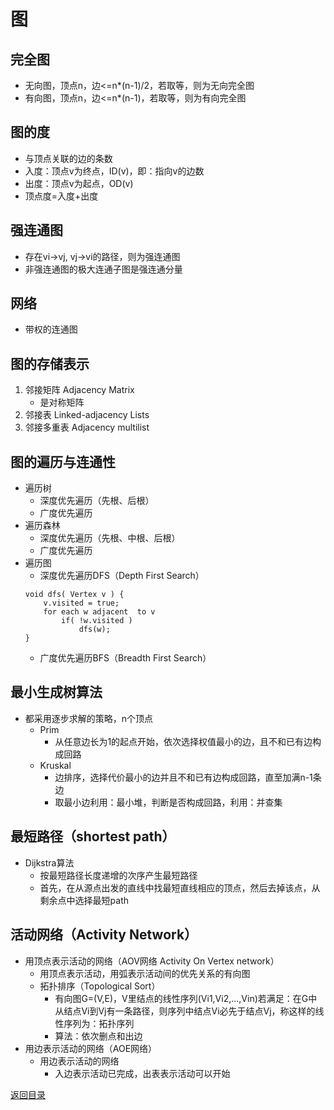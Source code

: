 # 图
## 完全图
* 无向图，顶点n，边<=n*(n-1)/2，若取等，则为无向完全图
* 有向图，顶点n，边<=n*(n-1)，若取等，则为有向完全图

## 图的度
* 与顶点关联的边的条数
* 入度：顶点v为终点，ID(v)，即：指向v的边数
* 出度：顶点v为起点，OD(v)
* 顶点度=入度+出度

## 强连通图
* 存在vi->vj, vj->vi的路径，则为强连通图
* 非强连通图的极大连通子图是强连通分量

## 网络
* 带权的连通图

## 图的存储表示
1. 邻接矩阵 Adjacency Matrix
    * 是对称矩阵
2. 邻接表 Linked-adjacency Lists
3. 邻接多重表 Adjacency multilist

## 图的遍历与连通性
* 遍历树
    * 深度优先遍历（先根、后根）
    * 广度优先遍历
* 遍历森林
    * 深度优先遍历（先根、中根、后根）
    * 广度优先遍历
* 遍历图
    * 深度优先遍历DFS（Depth First Search）
    ```
    void dfs( Vertex v ) {
        v.visited = true;
        for each w adjacent  to v
            if( !w.visited )
                dfs(w);
    }
    ```
    * 广度优先遍历BFS（Breadth First Search）

## 最小生成树算法
* 都采用逐步求解的策略，n个顶点
    * Prim
        * 从任意边长为1的起点开始，依次选择权值最小的边，且不和已有边构成回路
    * Kruskal
        * 边排序，选择代价最小的边并且不和已有边构成回路，直至加满n-1条边
        * 取最小边利用：最小堆，判断是否构成回路，利用：并查集

## 最短路径（shortest path）
* Dijkstra算法
    * 按最短路径长度递增的次序产生最短路径
    * 首先，在从源点出发的直线中找最短直线相应的顶点，然后去掉该点，从剩余点中选择最短path

## 活动网络（Activity Network）
* 用顶点表示活动的网络（AOV网络 Activity On Vertex network）
    * 用顶点表示活动，用弧表示活动间的优先关系的有向图
    * 拓扑排序（Topological Sort）
        * 有向图G=(V,E)，V里结点的线性序列(Vi1,Vi2,...,Vin)若满足：在G中从结点Vi到Vj有一条路径，则序列中结点Vi必先于结点Vj，称这样的线性序列为：拓扑序列
        * 算法：依次删点和出边
* 用边表示活动的网络（AOE网络）
    * 用边表示活动的网络
        * 入边表示活动已完成，出表表示活动可以开始

[返回目录](../CONTENTS.md)